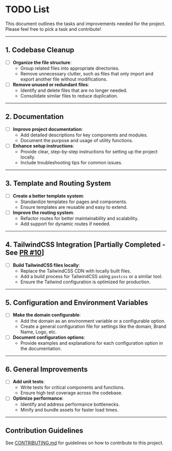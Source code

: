 # TODO List

This document outlines the tasks and improvements needed for the project. Please feel free to pick a task and contribute!

---

## 1. Codebase Cleanup

- [ ] **Organize the file structure**:
  - Group related files into appropriate directories.
  - Remove unnecessary clutter, such as files that only import and export another file without modifications.
- [ ] **Remove unused or redundant files**:
  - Identify and delete files that are no longer needed.
  - Consolidate similar files to reduce duplication.

---

## 2. Documentation

- [ ] **Improve project documentation**:
  - Add detailed descriptions for key components and modules.
  - Document the purpose and usage of utility functions.
- [ ] **Enhance setup instructions**:
  - Provide clear, step-by-step instructions for setting up the project locally.
  - Include troubleshooting tips for common issues.

---

## 3. Template and Routing System

- [ ] **Create a better template system**:
  - Standardize templates for pages and components.
  - Ensure templates are reusable and easy to extend.
- [ ] **Improve the routing system**:
  - Refactor routes for better maintainability and scalability.
  - Add support for dynamic routes if needed.

---

## 4. TailwindCSS Integration [Partially Completed - See [PR #10](https://github.com/clarkhacks/RdRx/pull/10)]

- [ ] **Build TailwindCSS files locally**:
  - Replace the TailwindCSS CDN with locally built files.
  - Add a build process for TailwindCSS using `postcss` or a similar tool.
  - Ensure the Tailwind configuration is optimized for production.

---

## 5. Configuration and Environment Variables

- [ ] **Make the domain configurable**:
  - Add the domain as an environment variable or a configurable option.
  - Create a general configuration file for settings like the domain, Brand Name, Logo, etc.
- [ ] **Document configuration options**:
  - Provide examples and explanations for each configuration option in the documentation.

---

## 6. General Improvements

- [ ] **Add unit tests**:
  - Write tests for critical components and functions.
  - Ensure high test coverage across the codebase.
- [ ] **Optimize performance**:
  - Identify and address performance bottlenecks.
  - Minify and bundle assets for faster load times.

---

## Contribution Guidelines

See [CONTRIBUTING.md](CONTRIBUTING.md) for guidelines on how to contribute to this project.
